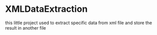 # XMLDataExtraction
this little project used to extract specific data from xml file and store the result in another file 
